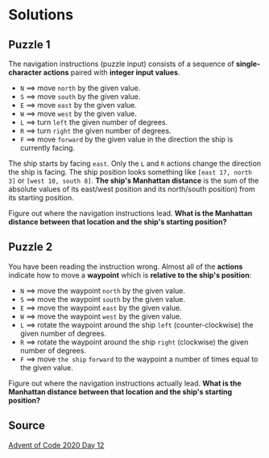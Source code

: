 # Solutions

## Puzzle 1

The navigation instructions (puzzle input) consists of a sequence of **single-character actions** paired with **integer input values**.

- `N` ==> move `north` by the given value.
- `S` ==> move `south` by the given value.
- `E` ==> move `east` by the given value.
- `W` ==> move `west` by the given value.
- `L` ==> turn `left` the given number of degrees.
- `R` ==> turn `right` the given number of degrees.
- `F` ==> move `forward` by the given value in the direction the ship is currently facing.

The ship starts by facing `east`. Only the `L` and `R` actions change the direction the ship is facing. The ship position looks something like `[east 17, north 3]` or `[west 10, south 8]`. **The ship's Manhattan distance** is the sum of the absolute values of its east/west position and its north/south position) from its starting position.

Figure out where the navigation instructions lead. **What is the Manhattan distance between that location and the ship's starting position?**

## Puzzle 2

You have been reading the instruction wrong. Almost all of the **actions** indicate how to move a **waypoint** which is **relative to the ship's position**:

- `N` ==> move the waypoint `north` by the given value.
- `S` ==> move the waypoint `south` by the given value.
- `E` ==> move the waypoint `east` by the given value.
- `W` ==> move the waypoint `west` by the given value.
- `L` ==> rotate the waypoint around the ship `left` (counter-clockwise) the given number of degrees.
- `R` ==> rotate the waypoint around the ship `right` (clockwise) the given number of degrees.
- `F` ==> move `the ship` `forward` to the waypoint a number of times equal to the given value.

Figure out where the navigation instructions actually lead. **What is the Manhattan distance between that location and the ship's starting position?**

## Source

[Advent of Code 2020 Day 12](https://adventofcode.com/2020/day/12 "AoC 2020 Day 12")
